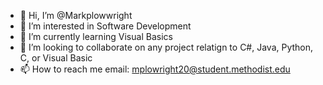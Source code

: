 - 👋 Hi, I’m @Markplowwright
- 👀 I’m interested in Software Development 
- 🌱 I’m currently learning Visual Basics 
- 💞️ I’m looking to collaborate on any project relatign to C#, Java, Python, C, or Visual Basic
- 📫 How to reach me email: mplowright20@student.methodist.edu

<!---
Markplowwright/Markplowwright is a ✨ special ✨ repository because its `README.md` (this file) appears on your GitHub profile.
You can click the Preview link to take a look at your changes.
--->
